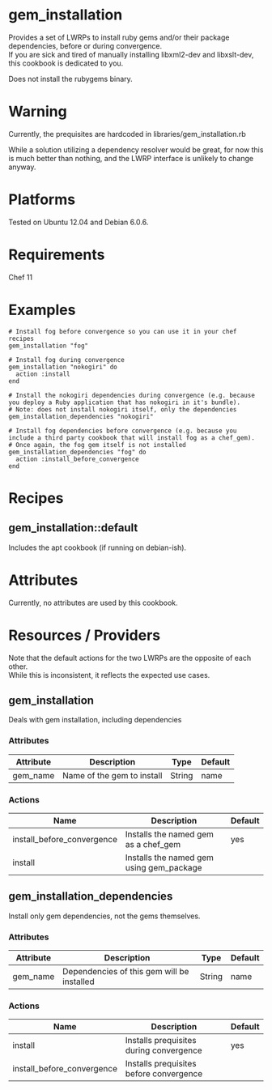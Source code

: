 # gem_installation

Provides a set of LWRPs to install ruby gems and/or their package dependencies, before or during convergence.  
If you are sick and tired of manually installing libxml2-dev and libxslt-dev, this cookbook is dedicated to you.

Does not install the rubygems binary.

# Warning

Currently, the prequisites are hardcoded in libraries/gem_installation.rb

While a solution utilizing a dependency resolver would be great, for now this is much better than nothing, and the LWRP interface is unlikely to change anyway.

# Platforms

Tested on Ubuntu 12.04 and Debian 6.0.6.

# Requirements

Chef 11

# Examples

```
# Install fog before convergence so you can use it in your chef recipes
gem_installation "fog"

# Install fog during convergence
gem_installation "nokogiri" do
  action :install
end

# Install the nokogiri dependencies during convergence (e.g. because you deploy a Ruby application that has nokogiri in it's bundle).
# Note: does not install nokogiri itself, only the dependencies
gem_installation_dependencies "nokogiri" 

# Install fog dependencies before convergence (e.g. because you include a third party cookbook that will install fog as a chef_gem).
# Once again, the fog gem itself is not installed
gem_installation_dependencies "fog" do
  action :install_before_convergence
end
```

# Recipes

## gem_installation::default

Includes the apt cookbook (if running on debian-ish).

# Attributes

Currently, no attributes are used by this cookbook.

# Resources / Providers

Note that the default actions for the two LWRPs are the opposite of each other.  
While this is inconsistent, it reflects the expected use cases.

## gem_installation

Deals with gem installation, including dependencies

### Attributes

Attribute | Description | Type | Default
----------|-------------|------|--------
gem_name | Name of the gem to install | String | name

### Actions

Name | Description | Default
-----|-------------|--------
install_before_convergence | Installs the named gem as a chef_gem | yes
install | Installs the named gem using gem_package |

## gem_installation_dependencies

Install only gem dependencies, not the gems themselves.

### Attributes

Attribute | Description | Type | Default
----------|-------------|------|--------
gem_name | Dependencies of this gem will be installed | String | name

### Actions

Name | Description | Default
-----|-------------|--------
install | Installs prequisites during convergence | yes
install_before_convergence | Installs prequisites before convergence |
